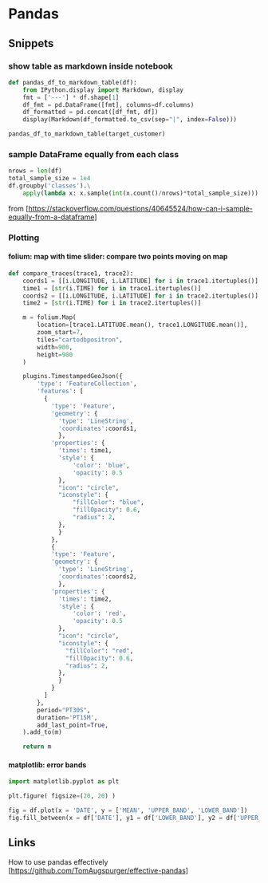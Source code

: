 # Pandas

## Snippets

### show table as markdown inside notebook

```python
def pandas_df_to_markdown_table(df):
    from IPython.display import Markdown, display
    fmt = ['---'] * df.shape[1]
    df_fmt = pd.DataFrame([fmt], columns=df.columns)
    df_formatted = pd.concat([df_fmt, df])
    display(Markdown(df_formatted.to_csv(sep="|", index=False)))

pandas_df_to_markdown_table(target_customer)
```

### sample DataFrame equally from each class

```python
nrows = len(df)
total_sample_size = 1e4
df.groupby('classes').\
    apply(lambda x: x.sample(int(x.count()/nrows)*total_sample_size)))
```
from [https://stackoverflow.com/questions/40645524/how-can-i-sample-equally-from-a-dataframe]

### Plotting

#### folium: map with time slider: compare two points moving on map

```python
def compare_traces(trace1, trace2):
    coords1 = [[i.LONGITUDE, i.LATITUDE] for i in trace1.itertuples()]
    time1 = [str(i.TIME) for i in trace1.itertuples()]
    coords2 = [[i.LONGITUDE, i.LATITUDE] for i in trace2.itertuples()]
    time2 = [str(i.TIME) for i in trace2.itertuples()]

    m = folium.Map(
        location=[trace1.LATITUDE.mean(), trace1.LONGITUDE.mean()],
        zoom_start=7,
        tiles="cartodbpositron",
        width=900,
        height=900
    )

    plugins.TimestampedGeoJson({
        'type': 'FeatureCollection',
        'features': [
          {
            'type': 'Feature',
            'geometry': {
              'type': 'LineString',
              'coordinates':coords1,
              },
            'properties': {
              'times': time1,
              'style': {
                  'color': 'blue',
                  'opacity': 0.5
              },
              "icon": "circle",
              "iconstyle": {
                  "fillColor": "blue",
                  "fillOpacity": 0.6,
                  "radius": 2,
              },
              }
            },
            {
            'type': 'Feature',
            'geometry': {
              'type': 'LineString',
              'coordinates':coords2,
              },
            'properties': {
              'times': time2,
              'style': {
                  'color': 'red',
                  'opacity': 0.5
              },
              "icon": "circle",
              "iconstyle": {
                "fillColor": "red",
                "fillOpacity": 0.6,
                "radius": 2,
              },
              }
            }
          ]
        },
        period="PT30S",
        duration='PT15M',
        add_last_point=True,
    ).add_to(m)

    return m
```

#### matplotlib: error bands

```python
import matplotlib.pyplot as plt

plt.figure( figsize=(20, 20) )

fig = df.plot(x = 'DATE', y = ['MEAN', 'UPPER_BAND', 'LOWER_BAND'])
fig.fill_between(x = df['DATE'], y1 = df['LOWER_BAND'], y2 = df['UPPER_BAND'], alpha = 0.2, color = 'green')
```

## Links

How to use pandas effectively [https://github.com/TomAugspurger/effective-pandas]